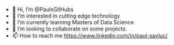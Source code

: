 - 👋 Hi, I’m @PaulsGitHubs
- 👀 I’m interested in cutting edge technology
- 🌱 I’m currently learning Masters of Data Science 
- 💞️ I’m looking to collaborate on some projects.
- 📫 How to reach me https://www.linkedin.com/in/paul-savluc/

<!---
PaulsGitHubs/PaulsGitHubs is a ✨ special ✨ repository because its `README.md` (this file) appears on your GitHub profile.
You can click the Preview link to take a look at your changes.
--->
